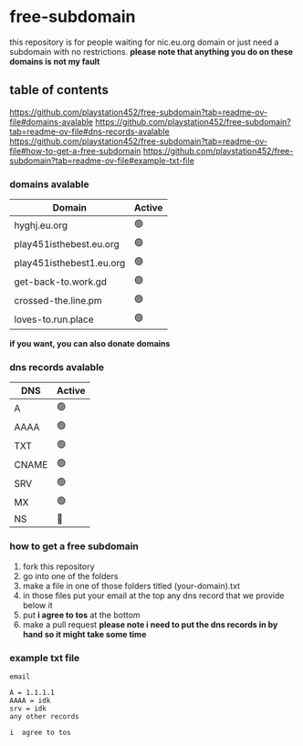# free-subdomain

this repository is for people waiting for nic.eu.org domain or just need a subdomain with no restrictions. **please note that anything you do on these domains is not my fault**

## table of contents

https://github.com/playstation452/free-subdomain?tab=readme-ov-file#domains-avalable
https://github.com/playstation452/free-subdomain?tab=readme-ov-file#dns-records-avalable
https://github.com/playstation452/free-subdomain?tab=readme-ov-file#how-to-get-a-free-subdomain
https://github.com/playstation452/free-subdomain?tab=readme-ov-file#example-txt-file

### domains avalable

| Domain                  | Active                 |
| ----------------------- | ---------------------- |
| hyghj.eu.org            | :green_circle:         |
| play451isthebest.eu.org | :green_circle:         |
| play451isthebest1.eu.org| :green_circle:         |
| get-back-to.work.gd     | :green_circle:         |
| crossed-the.line.pm     | :green_circle:         |
| loves-to.run.place      | :green_circle:         |

**if you want, you can also donate domains**
### dns records avalable
| DNS   | Active          |
| ----- | --------------- |
| A     | :green_circle:  |
| AAAA  | :green_circle:  |
| TXT   | :green_circle:  |
| CNAME | :green_circle:  |
| SRV   | :green_circle:  |
| MX    | :green_circle:  |
| NS    | :red_circle:    |

### how to get a free subdomain
1. fork this repository
2. go into one of the folders
3. make a file in one of those folders titled (your-domain).txt
4. in those files put your email at the top any dns record that we provide below it
5. put **i agree to tos** at the bottom
6. make a pull request
**please note i need to put the dns records in by hand so it might take some time**

### example txt file
```
email

A = 1.1.1.1
AAAA = idk
srv = idk
any other records

i  agree to tos
```

